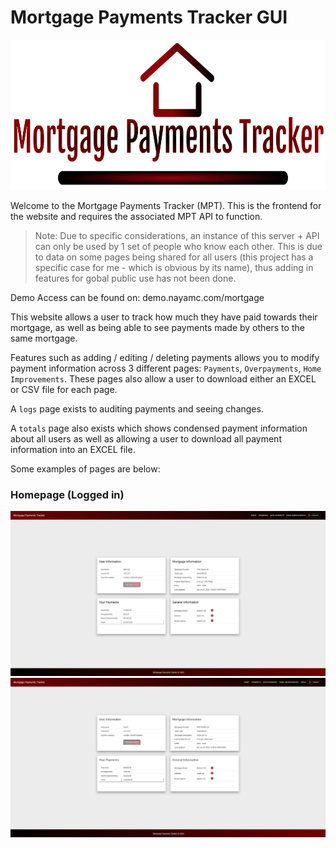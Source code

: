 # Mortgage Payments Tracker GUI

<p align="center" width="100%">
   <img height='240px' src='./images/logo.png'>
</p>

Welcome to the Mortgage Payments Tracker (MPT). This is the frontend for the website and requires the associated MPT API to function.

> Note: Due to specific considerations, an instance of this server + API can only be used by 1 set of people who know each other. This is due to data on some pages being shared for all users (this project has a specific case for me - which is obvious by its name), thus adding in features for gobal public use has not been done.

Demo Access can be found on: demo.nayamc.com/mortgage

This website allows a user to track how much they have paid towards their mortgage, as well as being able to see payments made by others to the same mortgage.

Features such as adding / editing / deleting payments allows you to modify payment information across 3 different pages: `Payments`, `Overpayments`, `Home Improvements`. These pages also allow a user to download either an EXCEL or CSV file for each page.

A `logs` page exists to auditing payments and seeing changes.

A `totals` page also exists which shows condensed payment information about all users as well as allowing a user to download all payment information into an EXCEL file.

Some examples of pages are below:

### Homepage (Logged in)

<img src='./images/image1Homepage.png'>

<img src='./images/image1_replacement.png'>
